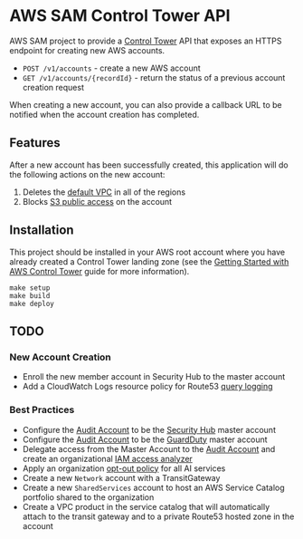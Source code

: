 # AWS SAM Control Tower API

AWS SAM project to provide a [Control Tower](https://aws.amazon.com/controltower/) API that exposes an HTTPS endpoint for creating new AWS accounts.

- `POST /v1/accounts` - create a new AWS account
- `GET /v1/accounts/{recordId}` - return the status of a previous account creation request

When creating a new account, you can also provide a callback URL to be notified when the account creation has completed.

## Features

After a new account has been successfully created, this application will do the following actions on the new account:

1. Deletes the [default VPC](https://docs.aws.amazon.com/vpc/latest/userguide/default-vpc.html) in all of the regions
2. Blocks [S3 public access](https://docs.aws.amazon.com/AmazonS3/latest/dev/access-control-block-public-access.html) on the account

## Installation

This project should be installed in your AWS root account where you have already created a Control Tower landing zone (see the [Getting Started with AWS Control Tower](https://docs.aws.amazon.com/controltower/latest/userguide/getting-started-with-control-tower.html) guide for more information).

```
make setup
make build
make deploy
```

## TODO

### New Account Creation

- Enroll the new member account in Security Hub to the master account
- Add a CloudWatch Logs resource policy for Route53 [query logging](https://docs.aws.amazon.com/Route53/latest/DeveloperGuide/query-logs.html)

### Best Practices

- Configure the [Audit Account](https://docs.aws.amazon.com/controltower/latest/userguide/how-control-tower-works.html#what-is-audit) to be the [Security Hub](https://docs.aws.amazon.com/securityhub/latest/userguide/securityhub-accounts.html) master account
- Configure the [Audit Account](https://docs.aws.amazon.com/controltower/latest/userguide/how-control-tower-works.html#what-is-audit) to be the [GuardDuty](https://docs.aws.amazon.com/guardduty/latest/ug/guardduty_organizations.html) master account
- Delegate access from the Master Account to the [Audit Account](https://docs.aws.amazon.com/controltower/latest/userguide/how-control-tower-works.html#what-is-audit) and create an organizational [IAM access analyzer](https://docs.aws.amazon.com/IAM/latest/UserGuide/what-is-access-analyzer.html)
- Apply an organization [opt-out policy](https://docs.aws.amazon.com/organizations/latest/userguide/orgs_manage_policies_ai-opt-out_syntax.html#ai-opt-out-policy-examples) for all AI services
- Create a new `Network` account with a TransitGateway
- Create a new `SharedServices` account to host an AWS Service Catalog portfolio shared to the organization
- Create a VPC product in the service catalog that will automatically attach to the transit gateway and to a private Route53 hosted zone in the account
